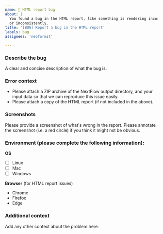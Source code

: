 ```yaml
---
name: 🐛 HTML report bug
about: |
  You found a bug in the HTML report, like something is rendering incorrectly
  or inconsistently.
title: '[BUG] Report a bug in the HTML report'
labels: bug
assignees: 'neoformit'

---
```


### Describe the bug
A clear and concise description of what the bug is.

### Error context
- Please attach a ZIP archive of the NextFlow output directory, and your input
data so that we can reproduce this issue easily.
- Please attach a copy of the HTML report (if not included in the above).

### Screenshots
Please provide a screenshot of what's wrong in the report. Please annotate the
screenshot (i.e. a red circle) if you think it might not be obvious.

### Environment (please complete the following information):
**OS**
- [ ] Linux
- [ ] Mac
- [ ] Windows

**Browser** (for HTML report issues)
- Chrome
- Firefox
- Edge

### Additional context
Add any other context about the problem here.
